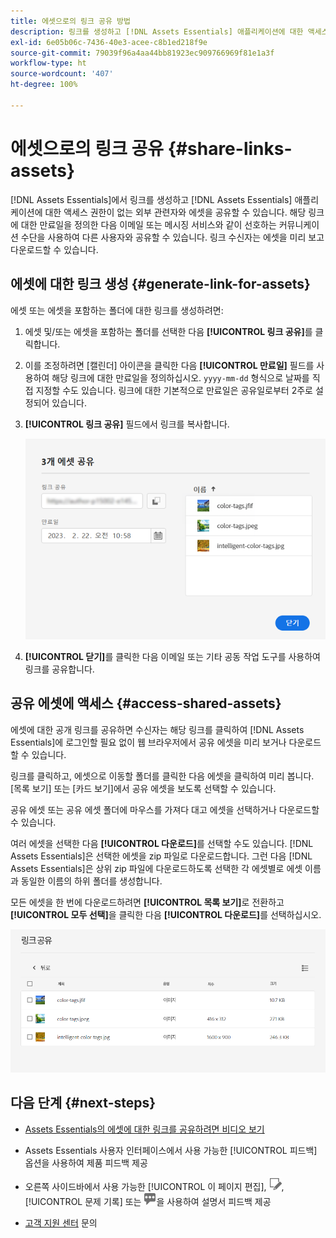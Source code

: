 ```yaml
---
title: 에셋으로의 링크 공유 방법
description: 링크를 생성하고 [!DNL Assets Essentials] 애플리케이션에 대한 액세스 권한이 없는 다른 사용자와 에셋을 공유할 수 있습니다.
exl-id: 6e05b06c-7436-40e3-acee-c8b1ed218f9e
source-git-commit: 79039f96a4aa44bb81923ec909766969f81e1a3f
workflow-type: ht
source-wordcount: '407'
ht-degree: 100%

---
```


# 에셋으로의 링크 공유 {#share-links-assets}

[!DNL Assets Essentials]에서 링크를 생성하고 [!DNL Assets Essentials] 애플리케이션에 대한 액세스 권한이 없는 외부 관련자와 에셋을 공유할 수 있습니다. 해당 링크에 대한 만료일을 정의한 다음 이메일 또는 메시징 서비스와 같이 선호하는 커뮤니케이션 수단을 사용하여 다른 사용자와 공유할 수 있습니다. 링크 수신자는 에셋을 미리 보고 다운로드할 수 있습니다.

## 에셋에 대한 링크 생성 {#generate-link-for-assets}

에셋 또는 에셋을 포함하는 폴더에 대한 링크를 생성하려면:

1. 에셋 및/또는 에셋을 포함하는 폴더를 선택한 다음 **[!UICONTROL 링크 공유]**&#x200B;를 클릭합니다.

1. 이를 조정하려면 [캘린더] 아이콘을 클릭한 다음 **[!UICONTROL 만료일]** 필드를 사용하여 해당 링크에 대한 만료일을 정의하십시오. `yyyy-mm-dd` 형식으로 날짜를 직접 지정할 수도 있습니다. 링크에 대한 기본적으로 만료일은 공유일로부터 2주로 설정되어 있습니다.

1. **[!UICONTROL 링크 공유]** 필드에서 링크를 복사합니다.

   ![자르기 및 펴기 옵션](assets/share-asset-link.png)

1. **[!UICONTROL 닫기]**&#x200B;를 클릭한 다음 이메일 또는 기타 공동 작업 도구를 사용하여 링크를 공유합니다.

## 공유 에셋에 액세스 {#access-shared-assets}

에셋에 대한 공개 링크를 공유하면 수신자는 해당 링크를 클릭하여 [!DNL Assets Essentials]에 로그인할 필요 없이 웹 브라우저에서 공유 에셋을 미리 보거나 다운로드할 수 있습니다.

링크를 클릭하고, 에셋으로 이동할 폴더를 클릭한 다음 에셋을 클릭하여 미리 봅니다. [목록 보기] 또는 [카드 보기]에서 공유 에셋을 보도록 선택할 수 있습니다.

공유 에셋 또는 공유 에셋 폴더에 마우스를 가져다 대고 에셋을 선택하거나 다운로드할 수 있습니다.

여러 에셋을 선택한 다음 **[!UICONTROL 다운로드]**&#x200B;를 선택할 수도 있습니다. [!DNL Assets Essentials]은 선택한 에셋을 zip 파일로 다운로드합니다. 그런 다음 [!DNL Assets Essentials]은 상위 zip 파일에 다운로드하도록 선택한 각 에셋별로 에셋 이름과 동일한 이름의 하위 폴더를 생성합니다.

모든 에셋을 한 번에 다운로드하려면 **[!UICONTROL 목록 보기]**&#x200B;로 전환하고 **[!UICONTROL 모두 선택]**&#x200B;을 클릭한 다음 **[!UICONTROL 다운로드]**&#x200B;를 선택하십시오.

![공유 에셋 미리보기](assets/preview-shared-assets.png)

## 다음 단계 {#next-steps}

* [Assets Essentials의 에셋에 대한 링크를 공유하려면 비디오 보기](https://experienceleague.adobe.com/docs/experience-manager-learn/assets-essentials/basics/link-sharing.html)

* Assets Essentials 사용자 인터페이스에서 사용 가능한 [!UICONTROL 피드백] 옵션을 사용하여 제품 피드백 제공

* 오른쪽 사이드바에서 사용 가능한 [!UICONTROL 이 페이지 편집], ![페이지 편집](assets/do-not-localize/edit-page.png), [!UICONTROL 문제 기록] 또는 ![GitHub 문제 생성](assets/do-not-localize/github-issue.png)을 사용하여 설명서 피드백 제공

* [고객 지원 센터](https://experienceleague.adobe.com/?support-solution=General#support) 문의
